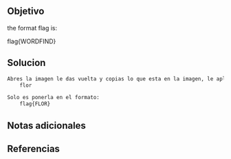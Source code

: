 ## Objetivo
the format flag is:

flag{WORDFIND}
## Solucion
```bash
Abres la imagen le das vuelta y copias lo que esta en la imagen, le aplicas base64 varias veces y te da:
	flor

Solo es ponerla en el formato:
	flag{FLOR}

```

## Notas adicionales

## Referencias
